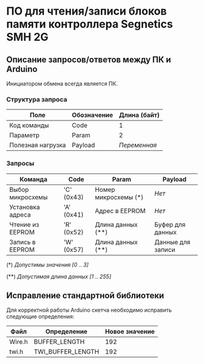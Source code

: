 # ПО для чтения/записи блоков памяти контроллера Segnetics SMH 2G

## Описание запросов/ответов между ПК и Arduino

Инициатором обмена всегда является ПК.

### Структура запроса
Поле | Обозначение | Длина (байт)
-|-|-
Код команды | Code | 1
Параметр | Param | 2
Полезная нагрузка | Payload | *Переменная*

### Запросы
Команда | Code | Param | Payload
-|-|-|-
Выбор микросхемы | 'C' (0x43) | Номер микросхемы (\*) | *Нет*
Установка адреса | 'A' (0x41) | Адрес в EEPROM | *Нет*
Чтение из EEPROM | 'R' (0x52) | Длина данных (\*\*) | Буфер для данных
Запись в EEPROM | 'W' (0x57)  | Длина данных (\*\*) | Данные для записи

(\*) *Допустимы значения [0 .. 3]*

(\*\*) *Допустимая длина данных [1 .. 255]*

## Исправление стандартной библиотеки

Для корректной работы Arduino скетча необходимо исправить следующие определения:

Файл | Определение | Новое значение
-|-|-
Wire.h | BUFFER_LENGTH | 192
twi.h | TWI_BUFFER_LENGTH | 192
